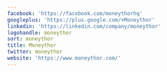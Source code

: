 ```yaml
---
facebook: 'https://facebook.com/moneythorhq'
googleplus: 'https://plus.google.com/+Moneythor'
linkedin: 'https://linkedin.com/company/moneythor'
logohandle: moneythor
sort: moneythor
title: Moneythor
twitter: moneythor
website: 'https://www.moneythor.com/'
---
```

